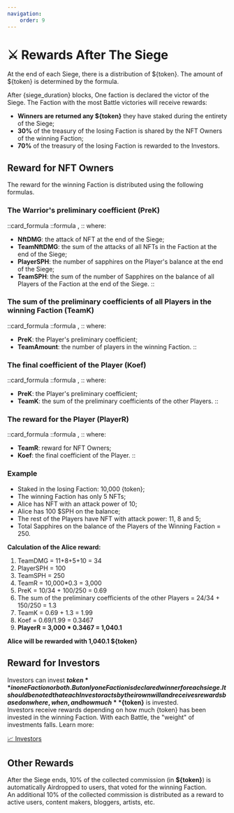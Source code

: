 ```yaml
---
navigation:
    order: 9
---
```


# ⚔️ Rewards After The Siege

<div>

At the end of each Siege, there is a distribution of ${token}. The amount of ${token} 
is determined by the formula.
</div>

<div>

After {siege_duration} blocks, One faction is declared the victor of the Siege. The Faction with the 
most Battle victories will receive rewards:
* **Winners are returned any ${token}** they have staked during the entirety of the Siege;
* **30%** of the treasury of the losing Faction is shared by the NFT Owners of the winning Faction;
* **70%** of the treasury of the losing Faction is rewarded to the Investors.
</div>

## Reward for NFT Owners

The reward for the winning Faction is distributed using the following formulas.

### The Warrior's preliminary coefficient (PreK)

::card_formula
::formula
<MathFormula formula="PreK=\frac{NftDMG}{TeamNftDMG} + \frac{PlayerSPH}{TeamSPH}" />,
::
where:
* **NftDMG**: the attack of NFT at the end of the Siege;
* **TeamNftDMG**: the sum of the attacks of all NFTs in the Faction at the end of the Siege;
* **PlayerSPH**: the number of sapphires on the Player's balance at the end of the Siege;
* **TeamSPH**: the sum of the number of Sapphires on the balance of all Players of the Faction at the end of the Siege.
::

### The sum of the preliminary coefficients of all Players in the winning Faction (TeamK)

::card_formula
::formula
<MathFormula formula="TeamK =(\sum_{i=Player}^{TeamAmount}PreK_i)"/>,
::
where:
* **PreK**: the Player's preliminary coefficient;
* **TeamAmount**: the number of players in the winning Faction.
::

### The final coefficient of the Player (Koef)

::card_formula
::formula
<MathFormula formula="Koef={PreK \over TeamK}" />,
::
where:
* **PreK**: the Player's preliminary coefficient;
* **TeamK**: the sum of the preliminary coefficients of the other Players.
::

### The reward for the Player (PlayerR)

::card_formula
::formula
<MathFormula formula="PlayerR=TeamR*Koef"/>,
::
where:
* **TeamR**: reward for NFT Owners;
* **Koef**: the final coefficient of the Player.
::

### Example

<div>

* Staked in the losing Faction: 10,000 {token};
* The winning Faction has only 5 NFTs;
* Alice has NFT with an attack power of 10;
* Alice has 100 $SPH on the balance;
* The rest of the Players have NFT with attack power: 11, 8 and 5;
* Total Sapphires on the balance of the Players of the Winning Faction = 250.
</div>

<div>

**Calculation of the Alice reward:**
1. TeamDMG = 11+8+5+10 = 34
2. PlayerSPH = 100
3. TeamSPH = 250
4. TeamR = 10,000*0.3 = 3,000
5. PreK =  10/34 + 100/250 = 0.69
6. The sum of the preliminary coefficients of the other Players = 24/34 + 150/250 = 1.3
8. TeamK = 0.69 + 1.3 = 1.99
9. Koef = 0.69/1.99 = 0.3467
10. **PlayerR = 3,000 * 0.3467 = 1,040.1**

**Alice will be rewarded with 1,040.1 ${token}**
</div>

## Reward for Investors

<div>

Investors can invest **${token}** in one Faction or both. But only one Faction is declared winner for each 
siege. It should be noted that each Investor acts by their own will and receives rewards based on where, 
when, and how much **${token}** is invested.\
Investors receive rewards depending on how much {token} has been invested in the winning Faction. With each 
Battle, the "weight" of investments falls. Learn more:

<a href="investors" 
 class="docs-item">
<span>📈</span>
Investors</a>
</div>

## Other Rewards

<div>

After the Siege ends, 10% of the collected commission (in **${token}**) is automatically Airdropped to users, that voted 
for the winning Faction.\
An additional 10% of the collected commission is distributed as a reward to active users, content makers, 
bloggers, artists, etc.
</div>